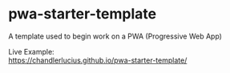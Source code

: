 # pwa-starter-template
A template used to begin work on a PWA (Progressive Web App)

Live Example:  
https://chandlerlucius.github.io/pwa-starter-template/
